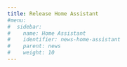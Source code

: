 ```yaml
---
title: Release Home Assistant
#menu:
#  sidebar:
#    name: Home Assistant
#    identifier: news-home-assistant
#    parent: news
#    weight: 10
---
```

